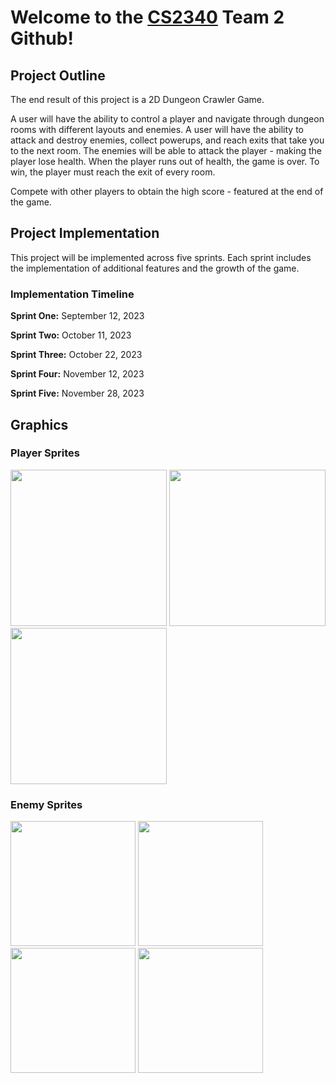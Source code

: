 # Welcome to the [CS2340](https://oscar.gatech.edu/bprod/bwckctlg.p_disp_course_detail?cat_term_in=202302&subj_code_in=CS&crse_numb_in=2340) Team 2 Github!

## Project Outline
The end result of this project is a 2D Dungeon Crawler Game. 

A user will have the ability to control a player and navigate through dungeon rooms with different layouts and enemies. A user will have the ability to attack and destroy enemies, collect powerups, and reach exits that take you to the next room. The enemies will be able to attack the player - making the player lose health. When the player runs out of health, the game is over. To win, the player must reach the exit of every room. 

Compete with other players to obtain the high score - featured at the end of the game.

## Project Implementation

This project will be implemented across five sprints. Each sprint includes the implementation of additional features and the growth of the game. 
### Implementation Timeline
**Sprint One:**      September 12, 2023

**Sprint Two:**      October 11, 2023

**Sprint Three:**    October 22, 2023

**Sprint Four:**     November 12, 2023

**Sprint Five:**     November 28, 2023

## Graphics

### Player Sprites
<img src="https://github.com/zhiwang24/DungeonCrawler/blob/main/app/src/main/res/drawable/sprite1.png" width="250"> <img src="https://github.com/zhiwang24/DungeonCrawler/blob/main/app/src/main/res/drawable/sprite2.png" width="250"> <img src="https://github.com/zhiwang24/DungeonCrawler/blob/main/app/src/main/res/drawable/sprite3.png" width="250">

### Enemy Sprites
<img src="https://github.com/zhiwang24/DungeonCrawler/blob/main/app/src/main/res/drawable/enemy1.PNG" width="200"> <img src="https://github.com/zhiwang24/DungeonCrawler/blob/main/app/src/main/res/drawable/enemy2.PNG" width="200"> <img src="https://github.com/zhiwang24/DungeonCrawler/blob/main/app/src/main/res/drawable/enemy3.PNG" width="200"> <img src="https://github.com/zhiwang24/DungeonCrawler/blob/main/app/src/main/res/drawable/enemy4.PNG" width="200">
